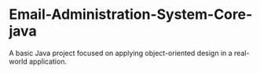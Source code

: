 # Email-Administration-System-Core-java
A basic Java project focused on applying object-oriented design in a real-world application. 
